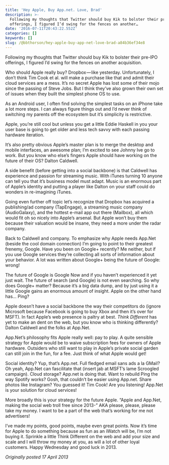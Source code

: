 ```yaml
---
title: 'Hey Apple, Buy App.net. Love, Brad'
description: >-
  Following my thoughts that Twitter should buy Kik to bolster their pre-IPO
  offerings, I figured I’d swing for the fences on another…
date: '2016-07-11T20:43:22.552Z'
categories: []
keywords: []
slug: /@bbthorson/hey-apple-buy-app-net-love-brad-a84b36ef34e8
---
```


Following my thoughts that Twitter should buy Kik to bolster their pre-IPO offerings, I figured I’d swing for the fences on another acquisition.

Who should Apple really buy? Dropbox — like yesterday. Unfortunately, I don’t think Tim Cook et al. will make a purchase like that and admit their cloud services are a mess. It’s no secret Apple has lost some of their mojo since the passing of Steve Jobs. But I think they’ve also grown their own set of issues when they built the simplest phone OS to use.

As an Android user, I often find solving the simplest tasks on an iPhone take a lot more steps. I can always figure things out and I’d never think of switching my parents off the ecosystem but it’s simplicity is restrictive.

Apple, you’re still cool but unless you get a little Eddie Haskell in you your user base is going to get older and less tech savvy with each passing hardware iteration.

It’s also pretty obvious Apple’s master plan is to merge the desktop and mobile interfaces, an awesome plan; I’m excited to see Johnny Ive go to work. But you know who else’s fingers Apple should have working on the future of their OS? Dalton Caldwell.

A side benefit (before getting into a social backbone) is that Caldwell has experience and passion for streaming music. With iTunes turning 10 anyone can tell you that it’s business model must adapt. Music is an enormous part of Apple’s identity and putting a player like Dalton on your staff could do wonders in re-imagining iTunes.

Going even further off topic let’s recognize that Dropbox has acquired a publishing/ad company (TapEngage), a streaming music company (AudioGalaxy), and the hottest e-mail app out there (Mailbox), all which would fit oh so nicely into Apple’s arsenal. But Apple won’t buy them because their valuation would be insane, they need a more under the radar company.

Back to Caldwell and company. To emphasize why Apple needs App.Net (beside the cool domain connection) I’m going to point to their greatest frenemy, Google. Have you been on Google+ recently? Me neither, but if you use Google services they’re collecting all sorts of information about your behavior. A lot was written about Google+ being the future of Google: wrong!

The future of Google is Google Now and if you haven’t experienced it yet just wait. The future of search (and Google) is not even searching. So why does Google+ matter? Because it’s a big data dump, and by just using it a little Google gains an enormous amount of insight. Apple on the other hand has… Ping?

Apple doesn’t have a social backbone the way their competitors do (ignore Microsoft because Facebook is going to buy Xbox and then it’s over for MSFT). In fact Apple’s web presence is paltry at best. _Think Different_ has yet to make an dent on the web, but you know who is thinking differently? Dalton Caldwell and the folks at App.Net.

App.Net’s philosophy fits Apple really well: pay to play. A quite sensible strategy for Apple would be to waive subscription fees for owners of Apple hardware. Outsiders who still want to play in Apple’s private social garden can still join in the fun, for a fee. Just think of what Apple would get!

Social identity? Yup, that’s App.net. Full fledged email sans ads a la GMail? Oh yeah, App.Net can fascilitate that (insert jab at MSFT’s lame Scroogled campaign). Cloud storage? App.net is doing that. Want to rebuild Ping the way Spotify works? Gosh, that couldn’t be easier using App.net. Share photos like Instagram? You guessed it! Tim Cook! Are you listening! App.Net is your solution for cloud services!

More broadly this is your strategy for the future Apple. “Apple and App.Net, making the social web troll free since 2013-” AKA please, please, please take my money. I want to be a part of the web that’s working for me not advertisers!

I’ve made my points, good points, maybe even great points. Now it’s time for Apple to do something because as fun as an iWatch will be, I’m not buying it. Sprinkle a little Think Different on the web and add your size and scale and I will throw my money at you, as will a lot of other loyal customers. Happy Wednesday and good luck in 2013.

_Originally posted 17 April 2013_